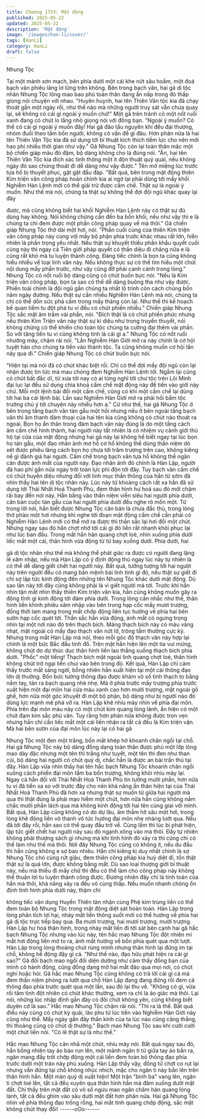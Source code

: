 ```yaml
---
title: Chương 1733: Mật động
published: 2025-05-22
updated: 2025-05-22
description: 'Mật động'
image: '/images/han-li/cover/'
tags: [HanLi]
category: HanLi
draft: false
---
```


Nhung Tộc

Tại một mảnh sơn mạch, bên phía dưới một cái khe nứt sâu
hoắm, một đoá bạch vân phiêu lãng lơ lửng trên không. Bên trong
bạch vân, hai gã dị tộc nhân Nhung Tộc lông mao bao phủ toàn
thân đang ẩn nấp trong đó thấp giọng nói chuyện với nhau.
"Huyên huynh, hai tên Thiên Vân tộc kia đã chạy thoát gần một
ngày rồi, như thế nào mà những người truy sát vẫn chưa quay lại,
sẽ không có cái gì ngoài ý muốn chứ!"
Một gã trên tránh có một nốt ruồi xanh đang có chút lo lắng nhỏ
giọng nói với đồng bạn.
"Ngoài ý muốn? Có thể có cái gì ngoài ý muốn đây! Hai gã đào
tẩu nguyên khí đều đại thương, nhóm đuổi theo tầm bốn người,
không có vấn đề gì đâu. Hơn phân nửa là hai tên Thiên Vân Tộc
kia đã sử dụng tới bí thuật kích thích tiềm lực cho nên mới hao phí
nhiều thời gian như vậy."
Gã Nhung Tộc còn lại toàn thân mặc một bộ chiến giáp màu đỏ
đậm, bộ dáng không cho là đúng nói.
"Ân, hai tên Thiên Vân Tộc kia đích xác tinh thông một ít độn thuật
quỷ quái, nếu không ngày đó sao chúng thoát đi dễ dàng như vậy
được."
Tên mở miệng lúc trước tựa hồ bị thuyết phục, gật gật đầu đáp.
"Bất quá, bên trong mật động thiên Kim triện văn công pháp hoàn
chỉnh kia ai ngờ lại phải dùng tới mấy khối Nghiễm Hàn Lệnh mới
có thể giải trừ được cấm chế. Thật sự là ngoài ý muốn. Như thế
mà nói, chúng ta thật sự không thể đợi đội ngũ khác quay lại đây

được, mà cũng không biết hai khối Nghiễm Hàn Lệnh này có thật
sự đủ dùng hay không. Nói không chừng cần đến ba bốn khối,
nếu như vậy thì e là chúng ta chỉ đem được một phần công pháp
quay về mà thôi."
Gã chiến giáp Nhung Tộc thở dài một hơi, nói.
"Phần cuối cùng của thiên Kim triện văn công pháp này cùng với
mấy bộ phận phía trước khác nhau rất lớn, hiển nhiên là phần
trọng yếu nhất. Nếu thật sự khuyết thiếu phần khẩu quyết cuối
cùng này thì ngay cả Tiên giới pháp quyết có thần diệu đi chăng
nữa e là cũng rất khó mà tu luyện thành công. Đáng tiếc chính là
bọn ta cũng không hiểu nhiều về loại linh văn này. Nếu không
thực sự có thể tìm hiểu một chút nội dung mấy phần trước, như
vậy cũng đỡ phải canh cánh trong lòng."
Nhung Tộc có nốt ruồi bộ dáng cũng có chút buồn bực nói.
"Nếu là Kim triện văn công pháp, bọn ta sao có thể dễ dàng
buông tha như vậy được. Phiền toái chính là đội ngũ gần chúng ta
nhất lộ trình còn cách chúng bốn năm ngày đường. Nếu thật sự
cần nhiều Nghiễm Hàn Lệnh mà nói, chúng ta chỉ có thể dồn sức
phá cấm trong mấy tháng còn lại. Như thế thì kế hoạch bế quan
tiềm tu đột phá tu vi đều có chút phiền nhiễu."
Chiến giáp Nhung Tộc sắc mặt âm trầm vài phần, nói.
"Đích thật là có chút phiền phức nhưng nếu thiên Kim Triện văn
này thật sự kì diệu như trong truyền thuyết, nói không chừng có
thể khiến cho toàn tộc chúng ta cường đại thêm vài phần. So với
tăng tiến tu vi cũng không tính là cái gì a."
Nhung Tộc có nốt ruồi nhướng mày, chậm rãi nói.
"Lần Nghiễm Hàn Giới mở ra này chính là cơ hội tuyệt hảo cho
chúng ta tiến vào thánh tộc. Ta cũng không muốn cơ hội lần này
qua đi."
Chiến giáp Nhung Tộc có chút buồn bực nói.

"Hiện tại mà nói đã có chút khác biệt rồi. Chỉ có thể đợi mấy đội
ngũ còn lại nhận được tin tức mà mau chóng đem Nghiễm Hàn
Lệnh tới. Ngẫm lại cũng có chút bất đắc dĩ, từ xưa tới nay có ai
từng nghĩ tới chư tộc trên Lôi Minh đại lục lại đều sử dụng chìa
khoá cấm chế mật động này để tiến vào giới này chứ. Mỗi một
lệnh bài đổi một cấm chế, cũng có khi một cấm chế lại dùng tới
hai ba cái lệnh bài. Lần sau Nghiễm Hàn Giới mở ra phải hồi bẩm
tộc trưởng chú ý tới chuyện này nhiều hơn a."
Cứ như thế, hai gã Nhung Tộc ở bên trong tầng bạch vân tán gẫu
một hồi nhưng nếu ở bên ngoài tầng bạch vân thì âm thanh đàm
thoại của hai tên kia cũng không có chút nào thoát ra ngoài. Bọn
họ ẩn thân trong đám bạch vân này đúng là do một tầng cách âm
cấm chế hình thành, hai người này tất nhiên là có nhiệm vụ cảnh
giới thủ hộ tại cửa của mật động nhưng hai gã này lại không hề
biết ngay tại lúc bọn họ tán gẫu, một đạo nhân ảnh mơ hồ cơ hồ
không thể dùng thần niệm dò xét được phiêu lãng cách bọn họ
chưa tới trăm trượng trên cao, không kiêng nể gì đánh giá hai
người.
Cấm chế trong bạch vân tựa hồ không thể ngăn cản được ánh
mắt của người này. Đạo nhân ảnh đó chính là Hàn Lập, người đã
hao phí gần nửa ngày trời toàn lực phi độn tới đây. Tuy bạch vân
cấm chế có chút huyền diệu nhưng đối với linh mục thần thông
của hắn từ sớm đã nhìn thấy hai tên dị tộc nhân này. Lúc này từ
khoảng cách rất xa hắn đã sử dụng tới Thái Nhất Hoá Thanh Phù,
đem thân hình hư hoá sau đó mới chậm rãi bay đến nơi này.
Hắn bằng vào thần niệm viễn siêu hai người phía dưới, căn bản
cuộc tán gẫu của hai người phía dưới đều nghe rõ mồn một. Từ
trong lời nói, hắn biết được Nhung Tộc căn bản là chưa đắc thủ,
trong lòng thở phào một hơi nhưng khi nghe tới đoạn mật động
cấm chế cần phải có Nghiễm Hàn Lệnh mới có thể mở ra được
thì thần sắc lại hơi đổi một chút.
Nhưng ngay sau đó hắn chợt nhớ tới cái gì đó liền rất nhanh khôi
phục lại như lúc ban đầu.
Trong mắt hắn hàn quang chợt loé, nhìn xuống phía dưới liếc mắt
một cái, thân hình vừa động từ từ bay xuống dưới. Phía dưới, hai

gã dị tộc nhân như thế mà không thể phát giác ra được có người
đang lặng lẽ xâm nhập, nếu mà Hàn Lập có ý định động thủ ngay
lúc này tự nhiên là có thể dễ dàng giết chết hai người này. Bất
quá, tưởng tượng tới hai người này trên người đều có mang bản
mệnh bài linh tinh gì đó, nếu thật sự giết đi chỉ sợ lập tức kinh
động đến những tên Nhung Tộc khác dưới mật động.
Dù sao lần này tới đây cũng không phải là vì giết người mà tới.
Trước khi hắn nhìn tận mắt nhìn thấy thiên Kim triện văn kia, hắn
cũng không muốn gây ra động tĩnh gì kinh động tới đám phía
dưới.
Trong lòng cân nhắc như thế, thân hình liền khinh phiêu xâm
nhập vào bên trong hạp cốc mấy mươi trượng, đồng thời lam
mang trong mắt chớp động liên tục hướng về phía hai bên sườn
hạp cốc quét tới. Thần sắc hắn vừa động, ánh mắt có ngưng
trọng nhìn tại một nơi nào đó trên thạch bích. Mảng thạch bích
này có màu vàng nhạt, mặt ngoài có mấy đạo thạch văn nứt lở,
trông tầm thường cực kỳ. Nhưng trong mắt Hàn Lập mà nói, theo
mỗi góc độ thạch văn này hợp lại chính là một bức Bắc đẩu tinh
đồ. Trên mặt hắn hiện lên một tia vui mừng, không chút do dự
thúc dục thân hình liền lao thẳng xuống thạch bích phía dưới.
"Phốc" một tiếng!
Thạch bích mặt ngoài linh quang chợt loé, thân hình không chút
trở ngại liền chui vào bên trong đó. Kết quả, Hàn Lập chỉ cảm
thấy trước mắt sáng ngời, bỗng nhiên hắn xuất hiện tại một cái
thông đạo lớn dị thường. Bốn bức tường thông đạo được khảm
vô số tinh thạch to bằng nắm tay, tản ra bạch quang nhè nhẹ. Mà
ở phía trước mấy trượng phía trước xuất hiện một đại môn hai
cửa màu xanh cao hơn mười trượng, mặt ngoài gồ ghề, hơn nữa
một góc khuyết đi một bộ phận, bộ dáng như bị người nào đó
dùng lực mạnh mẽ phá vỡ ra.
Hàn Lập khẽ nhíu mày nhìn về phía đại môn. Phía trên đại môn
màu này có một chút kim quang lóng lánh, ẩn hiện có một chút
đạm kim sắc phù văn. Tuy rằng hơn phân nửa không được trọn
vẹn nhưng hắn chỉ cần liếc mắt một cái liền nhận ra tất cả đều là
Kim triện vặn. Mà hai bên sườn của đại môn lúc này lại có hai gã

Nhung Tộc một đen một trắng, bốn mắt khép hờ khoanh chân
ngồi tại chỗ.
Hai gã Nhung Tộc này bộ dáng đồng dạng toàn thân được phủ
một lớp lông mao dày đặc nhưng một tên thì trắng như tuyết, một
tên thì đen như than củi, bộ dáng hai người có chút quỷ dị, chắc
hẳn là được an bài trấn thủ tại đây.
Hàn Lập vừa nhìn thấy hai tên hắc bạch Nhung Tộc khoanh chân
ngồi xuông cách phiến đại môn tầm ba bốn trượng, không khỏi
nhíu mày lại.
Ngay cả hắn đối với Thái Nhất Hoá Thanh Phù tin tưởng mười
phần, hơn nữa tu vi đã tiến xa so với trước đây cho nên khả năng
ẩn thân hiện tại của Thái Nhất Hoá Thanh Phù đã hơn xa nhưng
thật sự muốn từ giữa hai người mà qua thì thật đúng là phải mạo
hiểm một chút, hơn nữa hắn cũng không nắm chắc mười phần
lách qua mà không kinh động tới hai tên cùng giai với mình.
Bất quá, Hàn Lập cũng không có do dự lâu, âm thầm hít sâu một
hơi, trong lòng khẽ động liền vô thanh vô tức hướng đại môn nhẹ
nhàng lướt qua. Nếu đã tới đây rồi, hắn sao có thể quay đầu trở
về. Cùng lắm thì lúc bị phát hiện, lập tức giết chết hai người này
sau đó ngạnh xông vào mà thôi. Đấy tự nhiên không phải thượng
sách gì nhưng mà khi tình hình đó xảy ra thì cũng chỉ có thể làm
như thế mà thôi.
Nơi đây Nhung Tộc cũng có không ít, nếu du đấu thì hắn cũng
không e sợ bao nhiêu. Hắn chỉ kiêng kị duy nhất chính là sợ
Nhung Tộc chó cùng rứt giậu, đem thiên công pháp kia huỷ diệt
đi, tổn thật thật sự là quá lớn, được không bằng mất.
Dù sao loại thượng giới bí thuật này, nếu mà thiếu đi mấy chữ thì
đều có thể làm cho công pháp này không thể thuận lợi tu luyện
thành công được.
Đương nhiên đây chỉ là tính toán của hắn mà thôi, khả năng xảy
ra đều vô cùng thấp.
Nếu muốn nhanh chóng ổn định tình hình phía dưới này, thậm chí

không tiếc vận dụng Huyền Thiên tàn nhận cùng Phệ kim trùng
liền có thể đem toàn bộ Nhung Tộc trong mật động diệt sát hoàn
toàn. Hàn Lập trong lòng phân tích lợi hại, nháy mắt liền thông
suốt mới có thể hướng về phía hai gã dị tộc trực tiếp bay qua.
Ba mươi trượng, hai mươi trượng, mười trượng.
Hàn Lập hư hoá thân hình, trong nháy mắt liền đi tới sát bên cạnh
hai gã hắc bạch Nhung Tộc nhưng vào lúc này, tên hắc mao
Nhung Tộc đột nhiên mí mắt hơi động liền mở to ra, ánh mắt
hướng về bốn phía quét qua một lượt.
Hàn Lập trong lòng thoáng chút rùng mình nhưng thân hình lại
đứng im tại chỗ, không hề động đậy gì cả.
"Như thế nào, đạo hữu phát hiện ra cái gì sao?"
Gã đối bạch mao ngồi đối diện dường như cảm thấy đồng bạn
của mình có hành động, cũng đồng dạng mở hai mắt đảo qua mọi
nơi, có chút nghi hoặc hỏi.
Gã hắc mao Nhung Tộc cũng không có trả lời cái gì cả mà đem
thần niệm phóng ra lướt qua chỗ Hàn Lập đang đang đứng rồi
đem cả thông đạo phía trước quét qua một lần, sau đó lại thu về.
"Không có gì, vừa rồi tâm tình đột nhiên có chút khác thường,
xem ra chỉ là ảo giác mà thôi. Lại nói, những lúc nhập định gần
đây có đôi chút không yên, cũng không biết duyên cớ là sao."
Hắc mao Nhung Tộc chậm rãi nói.
"Thì ra là thế. Bất quá điều này cũng có chút kỳ quái, lão phu từ
lúc tiến vào Nghiễm Hàn Giới này cũng như thế. Mấy ngày gần
đây thần kinh của ta lúc nào cũng căng thẳng, thi thoảng cũng có
chút dị thường."
Bạch mao Nhung Tộc sau khi cười cười một chút liền nói.
"Có lẽ thật sự là như thế."

Hắc mao Nhung Tộc cân nhắ một chút, nhíu mày nói.
Bất quá ngay sau đó, hắn bỗng nhiên tay áo bào run lên, một
mảnh ngân ti từ giữa tay áo bắn ra, ngân mang đầy trời chớp
động một cái liền đem toàn bộ thông đạo phía trước dưới một
trảo này phủ xuống. Hàn Lập thấy vậy, đồng tử chợt co rụt lại
nhưng vẫn đứng tại chỗ không nhúc nhích, mặc cho ngân ti này
bắn lên trên thân hình hắn.
Một màn quỷ dị xuất hiện!
Một trận "binh ba" vang lên, ngân ti chợt loé lên, tất cả đều xuyên
qua thân hình hắn mà đâm xuống dưới mặt đất. Chỉ thấy trên mặt
đất có vô số ngưu mao ngân châm hàn quang lóng lánh, tất cả
đều ghim vào sâu dưới mặt đất hơn phân nửa.
Hai gã Nhung Tộc nhìn về phía thông đạo trống rỗng, hai mắt tinh
quang chớp động, sắc mặt không chút thay đổi!
------oOo------
